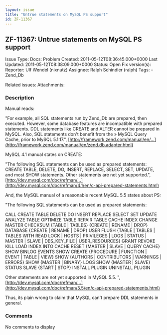 ```yaml
---
layout: issue
title: "Untrue statements on MySQL PS support"
id: ZF-11367
---
```


ZF-11367: Untrue statements on MySQL PS support
-----------------------------------------------

 Issue Type: Docs: Problem Created: 2011-05-12T08:36:45.000+0000 Last Updated: 2011-05-12T08:38:09.000+0000 Status: Open Fix version(s): 
 Reporter:  Ulf Wendel (nixnutz)  Assignee:  Ralph Schindler (ralph)  Tags: - Zend\_Db
 
 Related issues: 
 Attachments: 
### Description

Manual reads:

"For example, all SQL statements run by Zend\_Db are prepared, then executed. However, some database features are incompatible with prepared statements. DDL statements like CREATE and ALTER cannot be prepared in MySQL. Also, SQL statements don't benefit from the » MySQL Query Cache, prior to MySQL 5.1.17.", [http://framework.zend.com/manual/en/…](http://framework.zend.com/manual/en/zend.db.adapter.html)

MySQL 4.1 manual states on CREATE:

"The following SQL statements can be used as prepared statements: CREATE TABLE, DELETE, DO, INSERT, REPLACE, SELECT, SET, UPDATE, and most SHOW statements. Other statements are not yet supported.", [http://dev.mysql.com/doc/refman/…](http://dev.mysql.com/doc/refman/4.1/en/c-api-prepared-statements.html)

And, the MySQL manual of a reasonable recent MySQL 5.5 states about PS:

"The following SQL statements can be used as prepared statements:

CALL CREATE TABLE DELETE DO INSERT REPLACE SELECT SET UPDATE ANALYZE TABLE OPTIMIZE TABLE REPAIR TABLE CACHE INDEX CHANGE MASTER CHECKSUM {TABLE | TABLES} {CREATE | RENAME | DROP} DATABASE {CREATE | RENAME | DROP} USER FLUSH {TABLE | TABLES | TABLES WITH READ LOCK | HOSTS | PRIVILEGES | LOGS | STATUS | MASTER | SLAVE | DES\_KEY\_FILE | USER\_RESOURCES} GRANT REVOKE KILL LOAD INDEX INTO CACHE RESET {MASTER | SLAVE | QUERY CACHE} SHOW BINLOG EVENTS SHOW CREATE {PROCEDURE | FUNCTION | EVENT | TABLE | VIEW} SHOW {AUTHORS | CONTRIBUTORS | WARNINGS | ERRORS} SHOW {MASTER | BINARY} LOGS SHOW {MASTER | SLAVE} STATUS SLAVE {START | STOP} INSTALL PLUGIN UNINSTALL PLUGIN

Other statements are not yet supported in MySQL 5.5. ", [http://dev.mysql.com/doc/refman/…](http://dev.mysql.com/doc/refman/5.5/en/c-api-prepared-statements.html)

Thus, its plain wrong to claim that MySQL can't prepare DDL statements in general.

 

 

### Comments

No comments to display